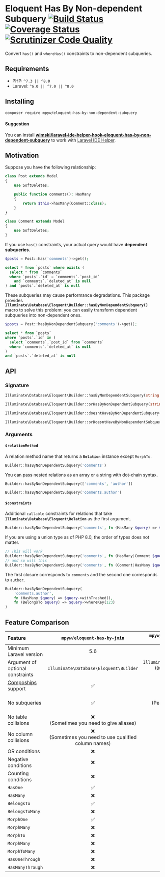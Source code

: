 # Eloquent Has By Non-dependent Subquery [![Build Status](https://github.com/mpyw/eloquent-has-by-non-dependent-subquery/actions/workflows/ci.yml/badge.svg?branch=master)](https://github.com/mpyw/eloquent-has-by-non-dependent-subquery/actions) [![Coverage Status](https://coveralls.io/repos/github/mpyw/eloquent-has-by-non-dependent-subquery/badge.svg?branch=master)](https://coveralls.io/github/mpyw/eloquent-has-by-non-dependent-subquery?branch=master) [![Scrutinizer Code Quality](https://scrutinizer-ci.com/g/mpyw/eloquent-has-by-non-dependent-subquery/badges/quality-score.png?b=master)](https://scrutinizer-ci.com/g/mpyw/eloquent-has-by-non-dependent-subquery/?branch=master)

Convert `has()` and `whereHas()` constraints to non-dependent subqueries.

## Requirements

- PHP: `^7.3 || ^8.0`
- Laravel: `^6.0 || ^7.0 || ^8.0`

## Installing

```bash
composer require mpyw/eloquent-has-by-non-dependent-subquery
```

#### Suggestion

You can install **[wimski/laravel-ide-helper-hook-eloquent-has-by-non-dependent-subquery](https://github.com/wimski/laravel-ide-helper-hook-eloquent-has-by-non-dependent-subquery)** to work with [Laravel IDE Helper](https://github.com/barryvdh/laravel-ide-helper).

## Motivation

Suppose you have the following relationship:

```php
class Post extends Model
{
    use SoftDeletes;

    public function comments(): HasMany
    {
        return $this->hasMany(Comment::class);
    }
}
```


```php
class Comment extends Model
{
    use SoftDeletes;
}
```

If you use `has()` constraints, your actual query would have **dependent subqueries**.

```php
$posts = Post::has('comments')->get();
```

```sql
select * from `posts` where exists (
  select * from `comments`
  where `posts`.`id` = `comments`.`post_id`
    and `comments`.`deleted_at` is null
) and `posts`.`deleted_at` is null
``` 

These subqueries may cause performance degradations.
This package provides **`Illuminate\Database\Eloquent\Builder::hasByNonDependentSubquery()`** macro to solve this problem:
you can easily transform dependent subqueries into non-dependent ones.

```php
$posts = Post::hasByNonDependentSubquery('comments')->get();
```

```sql
select * from `posts`
where `posts`.`id` in (
  select `comments`.`post_id` from `comments`
  where `comments`.`deleted_at` is null
)
and `posts`.`deleted_at` is null
```

## API

### Signature

```php
Illuminate\Database\Eloquent\Builder::hasByNonDependentSubquery(string|string[] $relationMethod, ?callable ...$constraints): $this
```

```php
Illuminate\Database\Eloquent\Builder::orHasByNonDependentSubquery(string|string[] $relationMethod, ?callable ...$constraints): $this
```

```php
Illuminate\Database\Eloquent\Builder::doesntHaveByNonDependentSubquery(string|string[] $relationMethod, ?callable ...$constraints): $this
```

```php
Illuminate\Database\Eloquent\Builder::orDoesntHaveByNonDependentSubquery(string|string[] $relationMethod, ?callable ...$constraints): $this
```

### Arguments

#### `$relationMethod`

A relation method name that returns a **`Relation`** instance except `MorphTo`.

```php
Builder::hasByNonDependentSubquery('comments')
```

You can pass nested relations as an array or a string with dot-chain syntax. 

```php
Builder::hasByNonDependentSubquery(['comments', 'author'])
```

```php
Builder::hasByNonDependentSubquery('comments.author')
```

#### `$constraints`

Additional `callable` constraints for relations that take **`Illuminate\Database\Eloquent\Relation`** as the first argument.

```php
Builder::hasByNonDependentSubquery('comments', fn (HasMany $query) => $query->withTrashed())
```

If you are using a union type as of PHP 8.0, the order of types does not matter.

```php
// This will work
Builder::hasByNonDependentSubquery('comments', fn (HasMany|Comment $query) => $query->withTrashed())
// and so will this
Builder::hasByNonDependentSubquery('comments', fn (Comment|HasMany $query) => $query->withTrashed())
```

The first closure corresponds to `comments` and the second one corresponds to `author`.

```php
Builder::hasByNonDependentSubquery(
    'comments.author',
    fn (HasMany $query) => $query->withTrashed(),
    fn (BelongsTo $query) => $query->whereKey(123)
)
```

## Feature Comparison

| Feature | [`mpyw/eloquent-has-by-join`](https://github.com/mpyw/eloquent-has-by-join) | `mpyw/eloquent-has-by-non-dependent-subquery` |
|:----|:---:|:---:|
| Minimum Laravel version | 5.6 | 5.8 |
| Argument of optional constraints | `Illuminate\Database\Eloquent\Builder` | `Illuminate\Database\Eloquent\Relations\*`<br>(`Builder` can be also accepted by specifying argument type) |
| [Compoships](https://github.com/topclaudy/compoships) support | ✅ | ❌ |
| No subqueries | ✅ | ❌<br>(Performance depends on database optimizers) |
| No table collisions | ❌<br>(Sometimes you need to give aliases) | ✅ |
| No column collisions | ❌<br>(Sometimes you need to use qualified column names) | ✅ |
| OR conditions | ❌ | ✅ |
| Negative conditions | ❌ | ✅ |
| Counting conditions | ❌ | ❌ |
| `HasOne` | ✅ | ✅ |
| `HasMany` | ❌ | ✅ |
| `BelongsTo` | ✅ | ✅ |
| `BelongsToMany` | ❌ | ✅ |
| `MorphOne` | ✅ | ✅ |
| `MorphMany` | ❌ | ✅ |
| `MorphTo` | ❌ | ❌ |
| `MorphMany` | ❌ | ✅ |
| `MorphToMany` | ❌ | ✅ |
| `HasOneThrough` | ❌ | ✅ |
| `HasManyThrough` | ❌ | ✅ |
